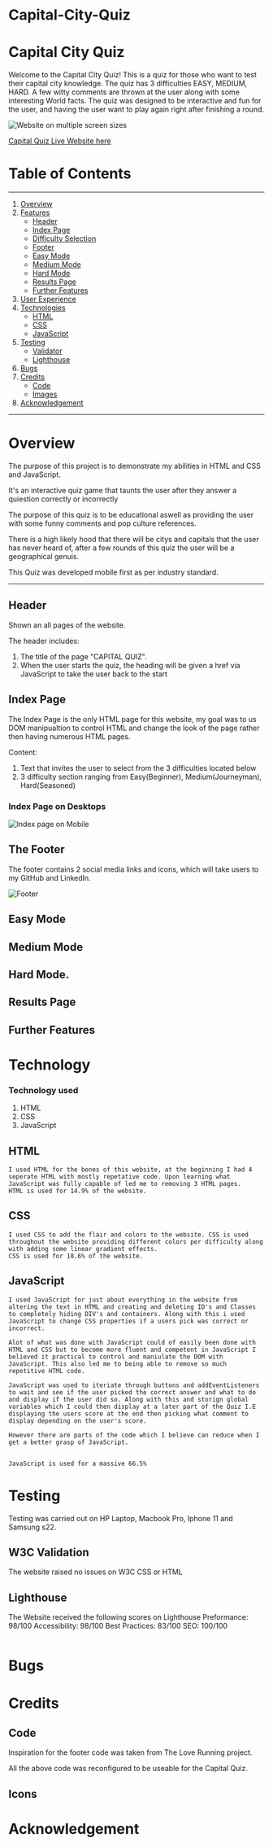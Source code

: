 # Capital-City-Quiz

# Capital City Quiz

Welcome to the Capital City Quiz! This is a quiz for those who want to test their capital city knowledge. The quiz has 3 difficulties EASY, MEDIUM, HARD. A few witty comments are thrown at the user along with some interesting World facts. The quiz was designed to be interactive and fun for the user, and having the user want to play again right after finishing a round.

![Website on multiple screen sizes]()

[Capital Quiz Live Website here](https)

# Table of Contents

____

1. [Overview](#overview)
2. [Features](#features)  
    * [Header](#the-header)
    * [Index Page](#index-page)
    * [Difficulty Selection](#difficulty-selction)
    * [Footer](#footer)
    * [Easy Mode](#easy-mode)
    * [Medium Mode](#medium-mode)
    * [Hard Mode](#hard-mode)
    * [Results Page](#result-page)
    * [Further Features](#further-features)
3. [User Experience](#user-experience)
4. [Technologies](#technologies)
    * [HTML](#html) 
    * [CSS](#css)
    * [JavaScript](#javascript)
5. [Testing](#testing)
    * [Validator](#w3c-validator)
    * [Lighthouse](#lighthouse)
6. [Bugs](#bugs) 
7. [Credits](#credits)
    * [Code](#code)
    * [Images](#images)
8. [Acknowledgement](#acknowledgement)

---
# Overview

The purpose of this project is to demonstrate my abilities in HTML and CSS and JavaScript. 

It's an interactive quiz game that taunts the user after they answer a quiestion correctly or incorrectly  

The purpose of this quiz is to be educational aswell as providing the user with some funny comments and pop culture references.

There is a high likely hood that there will be citys and capitals that the user has never heard of, after a few rounds of this quiz the user will be a geographical genuis.

This Quiz was developed mobile first as per industry standard.

---

## Header

  Shown an all pages of the website.
  
  The header includes:
  
1. The title of the page "CAPITAL QUIZ".
2. When the user starts the quiz, the heading will be given a href via JavaScript to take the user back to the start

## Index Page 

   The Index Page is the only HTML page for this website, my goal was to us DOM manipualtion to control HTML and change the look of the page rather then having numerous HTML pages.

   Content: 
   1. Text that invites the user to select from the 3 difficulties located below
   2. 3 difficulty section ranging from Easy(Beginner), Medium(Journeyman), Hard(Seasoned)
   
### Index Page on Desktops

![Index page on Mobile]()

## The Footer

The footer contains 2 social media links and icons, which will take users to my GitHub and LinkedIn.

![Footer]()

## Easy Mode

## Medium Mode

## Hard Mode.

## Results Page

## Further Features 

# Technology 

### Technology used 

1. HTML
2. CSS 
2. JavaScript


## HTML 

    I used HTML for the bones of this website, at the beginning I had 4 seperate HTML with mostly repetative code. Upon learning what JavaScript was fully capable of led me to removing 3 HTML pages.
    HTML is used for 14.9% of the website. 

## CSS 

    I used CSS to add the flair and colors to the website. CSS is used throughout the website providing different colors per difficulty along with adding some linear gradient effects.
    CSS is used for 18.6% of the website.

## JavaScript

    I used JavaScript for just about everything in the website from altering the text in HTML and creating and deleting ID's and Classes to completely hiding DIV's and containers. Along with this i used JavaScript to change CSS properties if a users pick was correct or incorrect.

    Alot of what was done with JavaScript could of easily been done with HTML and CSS but to become more fluent and competent in JavaScript I believed it practical to control and maniulate the DOM with JavaScript. This also led me to being able to remove so much repetitive HTML code.

    JavaScript was used to iteriate through buttons and addEventListeners to wait and see if the user picked the correct answer and what to do and display if the user did so. Along with this and storign global variables which I could then display at a later part of the Quiz I.E displaying the users score at the end then picking what comment to display depending on the user's score.

    However there are parts of the code which I believe can reduce when I get a better grasp of JavaScript.
    

    JavaScript is used for a massive 66.5%


# Testing

Testing was carried out on HP Laptop, Macbook Pro, Iphone 11 and Samsung s22.

 ## W3C Validation
 The website raised no issues on W3C CSS or HTML 
 ![]()
 ![]()

## Lighthouse
 The Website received the following scores on Lighthouse
    Preformance: 98/100
    Accessibility: 98/100
    Best Practices: 83/100
    SEO: 100/100

 ![]()

# Bugs 


# Credits

## Code


Inspiration for the footer code was taken from The Love Running project.

All the above code was reconfigured to be useable for the Capital Quiz.

## Icons


# Acknowledgement






   
